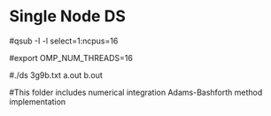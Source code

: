 # Single Node DS

#qsub -I -l select=1:ncpus=16

#export OMP_NUM_THREADS=16

#./ds 3g9b.txt a.out b.out

#This folder includes numerical integration Adams-Bashforth method implementation